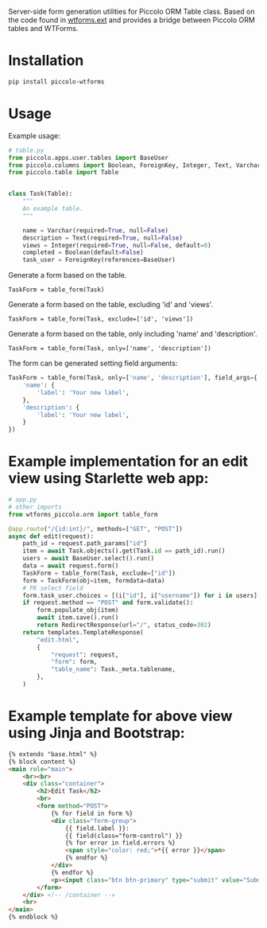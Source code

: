 Server-side form generation utilities for Piccolo ORM Table class.
Based on the code found in [wtforms.ext](https://wtforms.readthedocs.io/en/2.3.x/ext/) and provides a bridge between Piccolo ORM tables and WTForms. 

# Installation 

```bash
pip install piccolo-wtforms
```
# Usage

Example usage:

```python
# table.py
from piccolo.apps.user.tables import BaseUser
from piccolo.columns import Boolean, ForeignKey, Integer, Text, Varchar
from piccolo.table import Table


class Task(Table):
    """
    An example table.
    """

    name = Varchar(required=True, null=False)
    description = Text(required=True, null=False)
    views = Integer(required=True, null=False, default=0)
    completed = Boolean(default=False)
    task_user = ForeignKey(references=BaseUser)
```

Generate a form based on the table.

```shell
TaskForm = table_form(Task)
```

Generate a form based on the table, excluding 'id' and 'views'.

```shell
TaskForm = table_form(Task, exclude=['id', 'views'])
```
Generate a form based on the table, only including 'name' and 'description'.

```shell
TaskForm = table_form(Task, only=['name', 'description'])
```
The form can be generated setting field arguments:

```python
TaskForm = table_form(Task, only=['name', 'description'], field_args={
    'name': {
        'label': 'Your new label',
    },
    'description': {
        'label': 'Your new label',
    }
})
```
# Example implementation for an edit view using Starlette web app:

```python
# app.py
# other imports
from wtforms_piccolo.orm import table_form

@app.route("/{id:int}/", methods=["GET", "POST"])
async def edit(request):
    path_id = request.path_params["id"]
    item = await Task.objects().get(Task.id == path_id).run()
    users = await BaseUser.select().run()
    data = await request.form()
    TaskForm = table_form(Task, exclude=["id"])
    form = TaskForm(obj=item, formdata=data)
    # FK select field
    form.task_user.choices = [(i["id"], i["username"]) for i in users]
    if request.method == "POST" and form.validate():
        form.populate_obj(item)
        await item.save().run()
        return RedirectResponse(url="/", status_code=302)
    return templates.TemplateResponse(
        "edit.html",
        {
            "request": request,
            "form": form,
            "table_name": Task._meta.tablename,
        },
    )
```

# Example template for above view using Jinja and Bootstrap:

```html
{% extends "base.html" %}
{% block content %}
<main role="main">
    <br><br>
    <div class="container">
        <h2>Edit Task</h2>
        <br>
        <form method="POST">
            {% for field in form %}
            <div class="form-group">
                {{ field.label }}:
                {{ field(class="form-control") }}
                {% for error in field.errors %}
                <span style="color: red;">*{{ error }}</span>
                {% endfor %}
            </div>
            {% endfor %}
            <p><input class="btn btn-primary" type="submit" value="Submit"></p>
        </form>
    </div> <!-- /container -->
    <hr>
</main>
{% endblock %}
```